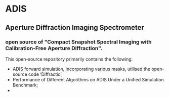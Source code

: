 # ADIS
## Aperture Diffraction Imaging Spectrometer
### open source of "Compact Snapshot Spectral Imaging with Calibration-Free Aperture Diffraction".

This open-source repository primarily contains the following:

- ADIS forward simulation, incorporating various masks, utilised the open-source code ‘Diffractio’;
- Performance of Different Algorithms on ADIS Under a Unified Simulation Benchmark;
- 

